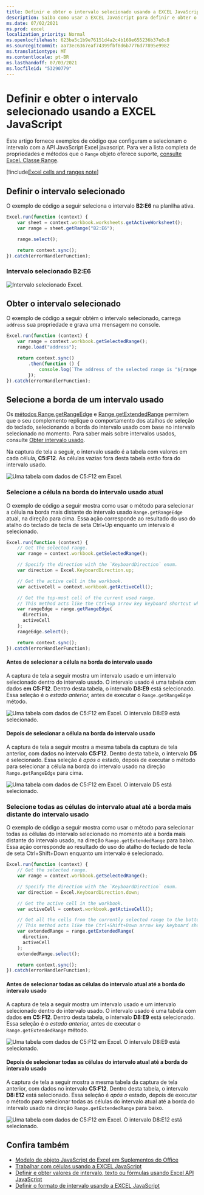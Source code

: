 ```yaml
---
title: Definir e obter o intervalo selecionado usando a EXCEL JavaScript
description: Saiba como usar a EXCEL JavaScript para definir e obter o intervalo selecionado usando Excel API JavaScript.
ms.date: 07/02/2021
ms.prod: excel
localization_priority: Normal
ms.openlocfilehash: 623ba5c1b9e76151d4a2c4b169e655236b37e8c8
ms.sourcegitcommit: aa73ec6367eaf74399fbf8d6b7776d77895e9982
ms.translationtype: MT
ms.contentlocale: pt-BR
ms.lasthandoff: 07/03/2021
ms.locfileid: "53290779"
---
```

# <a name="set-and-get-the-selected-range-using-the-excel-javascript-api"></a>Definir e obter o intervalo selecionado usando a EXCEL JavaScript

Este artigo fornece exemplos de código que configuram e selecionam o intervalo com a API JavaScript Excel javascript. Para ver a lista completa de propriedades e métodos que o `Range` objeto oferece suporte, [consulte Excel. Classe Range](/javascript/api/excel/excel.range).

[!include[Excel cells and ranges note](../includes/note-excel-cells-and-ranges.md)]

## <a name="set-the-selected-range"></a>Definir o intervalo selecionado

O exemplo de código a seguir seleciona o intervalo **B2:E6** na planilha ativa.

```js
Excel.run(function (context) {
    var sheet = context.workbook.worksheets.getActiveWorksheet();
    var range = sheet.getRange("B2:E6");

    range.select();

    return context.sync();
}).catch(errorHandlerFunction);
```

### <a name="selected-range-b2e6"></a>Intervalo selecionado B2:E6

![Intervalo selecionado Excel.](../images/excel-ranges-set-selection.png)

## <a name="get-the-selected-range"></a>Obter o intervalo selecionado

O exemplo de código a seguir obtém o intervalo selecionado, carrega `address` sua propriedade e grava uma mensagem no console.

```js
Excel.run(function (context) {
    var range = context.workbook.getSelectedRange();
    range.load("address");

    return context.sync()
        .then(function () {
            console.log(`The address of the selected range is "${range.address}"`);
        });
}).catch(errorHandlerFunction);
```

## <a name="select-the-edge-of-a-used-range"></a>Selecione a borda de um intervalo usado

Os [métodos Range.getRangeEdge](/javascript/api/excel/excel.range#getRangeEdge_direction__activeCell_) e [Range.getExtendedRange](/javascript/api/excel/excel.range#getExtendedRange_directionString__activeCell_) permitem que o seu complemento replique o comportamento dos atalhos de seleção do teclado, selecionando a borda do intervalo usado com base no intervalo selecionado no momento. Para saber mais sobre intervalos usados, consulte [Obter intervalo usado](excel-add-ins-ranges-get.md#get-used-range).

Na captura de tela a seguir, o intervalo usado é a tabela com valores em cada célula, **C5:F12**. As células vazias fora desta tabela estão fora do intervalo usado.

![Uma tabela com dados de C5:F12 em Excel.](../images/excel-ranges-used-range.png)

### <a name="select-the-cell-at-the-edge-of-the-current-used-range"></a>Selecione a célula na borda do intervalo usado atual

O exemplo de código a seguir mostra como usar o método para selecionar a célula na borda mais distante do intervalo usado `Range.getRangeEdge` atual, na direção para cima. Essa ação corresponde ao resultado do uso do atalho do teclado de tecla de seta Ctrl+Up enquanto um intervalo é selecionado.

```js
Excel.run(function (context) {
    // Get the selected range.
    var range = context.workbook.getSelectedRange();

    // Specify the direction with the `KeyboardDirection` enum.
    var direction = Excel.KeyboardDirection.up;

    // Get the active cell in the workbook.
    var activeCell = context.workbook.getActiveCell();

    // Get the top-most cell of the current used range.
    // This method acts like the Ctrl+Up arrow key keyboard shortcut while a range is selected.
    var rangeEdge = range.getRangeEdge(
      direction,
      activeCell
    );
    rangeEdge.select();

    return context.sync();
}).catch(errorHandlerFunction);
```

#### <a name="before-selecting-the-cell-at-the-edge-of-the-used-range"></a>Antes de selecionar a célula na borda do intervalo usado

A captura de tela a seguir mostra um intervalo usado e um intervalo selecionado dentro do intervalo usado. O intervalo usado é uma tabela com dados **em C5:F12**. Dentro desta tabela, o intervalo **D8:E9** está selecionado. Essa seleção é o *estado anterior,* antes de executar o `Range.getRangeEdge` método.

![Uma tabela com dados de C5:F12 em Excel. O intervalo D8:E9 está selecionado.](../images/excel-ranges-used-range-d8-e9.png)

#### <a name="after-selecting-the-cell-at-the-edge-of-the-used-range"></a>Depois de selecionar a célula na borda do intervalo usado

A captura de tela a seguir mostra a mesma tabela da captura de tela anterior, com dados no intervalo **C5:F12**. Dentro desta tabela, o intervalo **D5** é selecionado. Essa seleção é *após o* estado, depois de executar o método para selecionar a célula na borda do intervalo usado na direção `Range.getRangeEdge` para cima.

![Uma tabela com dados de C5:F12 em Excel. O intervalo D5 está selecionado.](../images/excel-ranges-used-range-d5.png)

### <a name="select-all-cells-from-current-range-to-furthest-edge-of-used-range"></a>Selecione todas as células do intervalo atual até a borda mais distante do intervalo usado

O exemplo de código a seguir mostra como usar o método para selecionar todas as células do intervalo selecionado no momento até a borda mais distante do intervalo usado, na direção `Range.getExtendedRange` para baixo. Essa ação corresponde ao resultado do uso do atalho do teclado de tecla de seta Ctrl+Shift+Down enquanto um intervalo é selecionado.

```js
Excel.run(function (context) {
    // Get the selected range.
    var range = context.workbook.getSelectedRange();

    // Specify the direction with the `KeyboardDirection` enum.
    var direction = Excel.KeyboardDirection.down;

    // Get the active cell in the workbook.
    var activeCell = context.workbook.getActiveCell();

    // Get all the cells from the currently selected range to the bottom-most edge of the used range.
    // This method acts like the Ctrl+Shift+Down arrow key keyboard shortcut while a range is selected.
    var extendedRange = range.getExtendedRange(
      direction,
      activeCell
    );
    extendedRange.select();

    return context.sync();
}).catch(errorHandlerFunction);
```

#### <a name="before-selecting-all-the-cells-from-the-current-range-to-the-edge-of-the-used-range"></a>Antes de selecionar todas as células do intervalo atual até a borda do intervalo usado

A captura de tela a seguir mostra um intervalo usado e um intervalo selecionado dentro do intervalo usado. O intervalo usado é uma tabela com dados **em C5:F12**. Dentro desta tabela, o intervalo **D8:E9** está selecionado. Essa seleção é o *estado anterior,* antes de executar o `Range.getExtendedRange` método.

![Uma tabela com dados de C5:F12 em Excel. O intervalo D8:E9 está selecionado.](../images/excel-ranges-used-range-d8-e9.png)

#### <a name="after-selecting-all-the-cells-from-the-current-range-to-the-edge-of-the-used-range"></a>Depois de selecionar todas as células do intervalo atual até a borda do intervalo usado

A captura de tela a seguir mostra a mesma tabela da captura de tela anterior, com dados no intervalo **C5:F12**. Dentro desta tabela, o intervalo **D8:E12** está selecionado. Essa seleção é *após o* estado, depois de executar o método para selecionar todas as células do intervalo atual até a borda do intervalo usado na direção `Range.getExtendedRange` para baixo.

![Uma tabela com dados de C5:F12 em Excel. O intervalo D8:E12 está selecionado.](../images/excel-ranges-used-range-d8-e12.png)

## <a name="see-also"></a>Confira também

- [Modelo de objeto JavaScript do Excel em Suplementos do Office](excel-add-ins-core-concepts.md)
- [Trabalhar com células usando a EXCEL JavaScript](excel-add-ins-cells.md)
- [Definir e obter valores de intervalo, texto ou fórmulas usando Excel API JavaScript](excel-add-ins-ranges-set-get-values.md)
- [Definir o formato de intervalo usando a EXCEL JavaScript](excel-add-ins-ranges-set-format.md)
